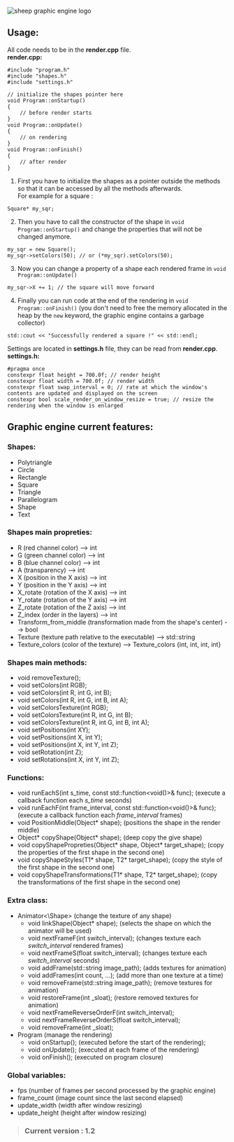 ![sheep graphic engine logo](https://i.ibb.co/31QC4pj/sheep-graphic-engine.png)

## Usage:

All code needs to be in the **render.cpp** file.<br>
**render.cpp:**
```
#include "program.h"
#include "shapes.h"
#include "settings.h"

// initialize the shapes pointer here 
void Program::onStartup()
{
    // before render starts
}
void Program::onUpdate()
{
    // on rendering
}
void Program::onFinish()
{
    // after render
} 
```
1. First you have to initialize the shapes as a pointer outside the methods so that it can be accessed by all the methods afterwards.<br>
For example for a square : 
``` 
Square* my_sqr; 
```
2. Then you have to call the constructor of the shape in ``void Program::onStartup()`` and change the properties that will not be changed anymore.
```
my_sqr = new Square();
my_sqr->setColors(50); // or (*my_sqr).setColors(50);
```
3. Now you can change a property of a shape each rendered frame in ``void Program::onUpdate()``
``` 
my_sqr->X += 1; // the square will move forward 
```
4. Finally you can run code at the end of the rendering in `` void Program::onFinish() `` (you don't need to free the memory allocated in the heap by the ``new`` keyword, the graphic engine contains a garbage collector)
``` 
std::cout << "Successfully rendered a square !" << std::endl; 
```

Settings are located in **settings.h** file, they can be read from **render.cpp**.<br>
**settings.h:**
```
#pragma once
constexpr float height = 700.0f; // render height
constexpr float width = 700.0f; // render width
constexpr float swap_interval = 0; // rate at which the window's contents are updated and displayed on the screen 
constexpr bool scale_render_on_window_resize = true; // resize the rendering when the window is enlarged
```

## Graphic engine current features:

### Shapes:
* Polytriangle
* Circle
* Rectangle
* Square
* Triangle
* Parallelogram
* Shape
* Text
### Shapes main propreties:
* R (red channel color) --> int
* G (green channel color) --> int
* B (blue channel color) --> int
* A (transparency) --> int
* X (position in the X axis) --> int
* Y (position in the Y axis) --> int
* X_rotate (rotation of the X axis) --> int
* Y_rotate (rotation of the Y axis) --> int
* Z_rotate (rotation of the Z axis) --> int
* Z_index (order in the layers) --> int
* Transform_from_middle (transformation made from the shape's center) --> bool
* Texture (texture path relative to the executable) --> std::string
* Texture_colors (color of the texture) --> Texture_colors {int, int, int, int}
### Shapes main methods:
* void removeTexture();
* void setColors(int RGB);
* void setColors(int R, int G, int B);
* void setColors(int R, int G, int B, int A);
* void setColorsTexture(int RGB);
* void setColorsTexture(int R, int G, int B);
* void setColorsTexture(int R, int G, int B, int A);
* void setPositions(int XY);
* void setPositions(int X, int Y);
* void setPositions(int X, int Y, int Z);
* void setRotation(int Z);
* void setRotations(int X, int Y, int Z);
### Functions:
* void runEachS(int s_time, const std::function<void()>& func); (execute a callback function each *s_time* seconds)
* void runEachF(int frame_interval, const std::function<void()>& func); (execute a callback function each *frame_interval* frames)
* void PositionMiddle(Object* shape); (positions the shape in the render middle)
* Object* copyShape(Object* shape); (deep copy the give shape)
* void copyShapePropreties(Object* shape, Object* target_shape); (copy the properties of the first shape in the second one)
* void copyShapeStyles(T1* shape, T2* target_shape); (copy the style of the first shape in the second one)
* void copyShapeTransformations(T1* shape, T2* target_shape); (copy the transformations of the first shape in the second one)
### Extra class: 
* Animator<\Shape> (change the texture of any shape)
    * void linkShape(Object* shape); (selects the shape on which the animator will be used)
    * void nextFrameF(int switch_interval); (changes texture each *switch_interval* rendered frames)
    * void nextFrameS(float switch_interval); (changes texture each *switch_interval* seconds)
    * void addFrame(std::string image_path); (adds textures for animation)
    * void addFrames(int count, ...); (add more than one texture at a time)
    * void removeFrame(std::string image_path); (remove textures for animation)
    * void restoreFrame(int _sloat); (restore removed textures for animation)
	* void nextFrameReverseOrderF(int switch_interval);
    * void nextFrameReverseOrderS(float switch_interval);
    * void removeFrame(int _sloat); 
* Program (manage the rendering)
    * void onStartup(); (executed before the start of the rendering);
    * void onUpdate(); (executed at each frame of the rendering)
    * void onFinish(); (executed on program closure)
### Global variables:
* fps (number of frames per second processed by the graphic engine)
* frame_count (image count since the last second elapsed)
* update_width (width after window resizing)
* update_height (height after window resizing)

> ### Current version : 1.2

